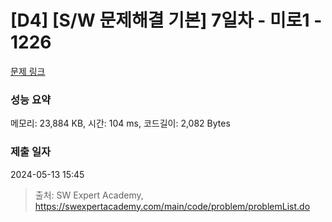 # [D4] [S/W 문제해결 기본] 7일차 - 미로1 - 1226 

[문제 링크](https://swexpertacademy.com/main/code/problem/problemDetail.do?contestProbId=AV14vXUqAGMCFAYD) 

### 성능 요약

메모리: 23,884 KB, 시간: 104 ms, 코드길이: 2,082 Bytes

### 제출 일자

2024-05-13 15:45



> 출처: SW Expert Academy, https://swexpertacademy.com/main/code/problem/problemList.do